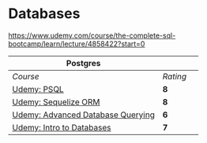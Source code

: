 # Databases

https://www.udemy.com/course/the-complete-sql-bootcamp/learn/lecture/4858422?start=0

|  Postgres | | |
| --- | --- | --- |
| <em>Course</em> | <em>Rating</em> |
| [Udemy: PSQL](https://www.udemy.com/course/the-complete-sql-bootcamp/learn/lecture/4858422?start=0#content) | **8** |
| [Udemy: Sequelize ORM](https://www.udemy.com/course/introduction-to-sequelize-orm-w-expressjs-postgres/learn/lecture/27940214?start=0#content) | **8** |
| [Udemy: Advanced Database Querying](https://www.udemy.com/course/asterisk-elastix-call-center-training-video-course/learn/lecture/4955032?start=0#content) | **6** |
| [Udemy: Intro to Databases](https://www.udemy.com/course/introduction-to-databases-and-sql-querying/learn/lecture/7519566?start=0#content) | **7** |